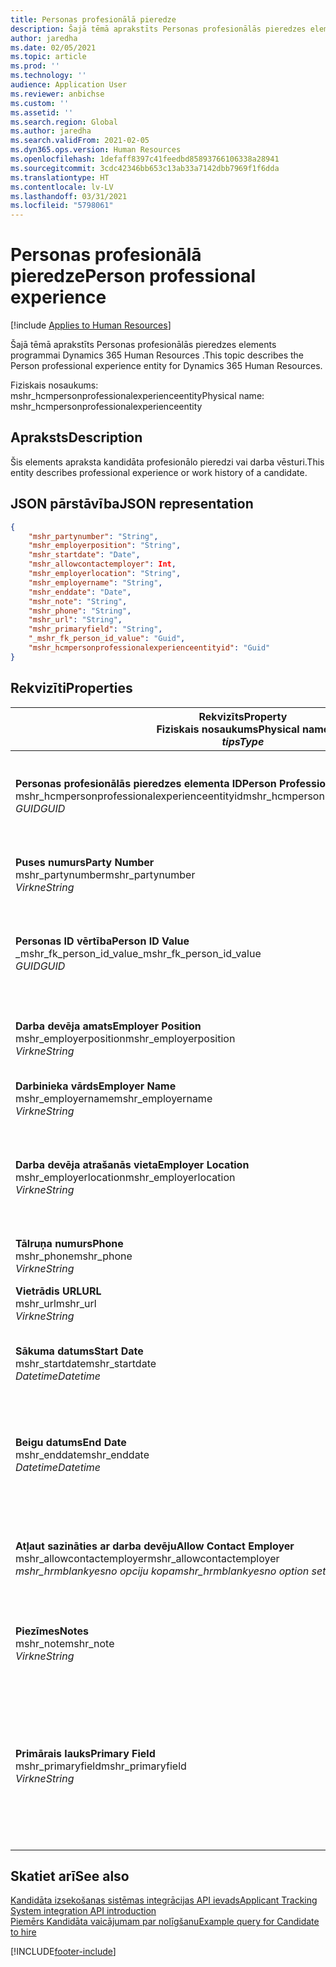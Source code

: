 ```yaml
---
title: Personas profesionālā pieredze
description: Šajā tēmā aprakstīts Personas profesionālās pieredzes elements programmai Dynamics 365 Human Resources .
author: jaredha
ms.date: 02/05/2021
ms.topic: article
ms.prod: ''
ms.technology: ''
audience: Application User
ms.reviewer: anbichse
ms.custom: ''
ms.assetid: ''
ms.search.region: Global
ms.author: jaredha
ms.search.validFrom: 2021-02-05
ms.dyn365.ops.version: Human Resources
ms.openlocfilehash: 1defaff8397c41feedbd85893766106338a28941
ms.sourcegitcommit: 3cdc42346bb653c13ab33a7142dbb7969f1f6dda
ms.translationtype: HT
ms.contentlocale: lv-LV
ms.lasthandoff: 03/31/2021
ms.locfileid: "5798061"
---
```

# <a name="person-professional-experience"></a><span data-ttu-id="92872-103">Personas profesionālā pieredze</span><span class="sxs-lookup"><span data-stu-id="92872-103">Person professional experience</span></span>

[!include [Applies to Human Resources](../includes/applies-to-hr.md)]

<span data-ttu-id="92872-104">Šajā tēmā aprakstīts Personas profesionālās pieredzes elements programmai Dynamics 365 Human Resources .</span><span class="sxs-lookup"><span data-stu-id="92872-104">This topic describes the Person professional experience entity for Dynamics 365 Human Resources.</span></span>

<span data-ttu-id="92872-105">Fiziskais nosaukums: mshr_hcmpersonprofessionalexperienceentity</span><span class="sxs-lookup"><span data-stu-id="92872-105">Physical name: mshr_hcmpersonprofessionalexperienceentity</span></span>

## <a name="description"></a><span data-ttu-id="92872-106">Apraksts</span><span class="sxs-lookup"><span data-stu-id="92872-106">Description</span></span>

<span data-ttu-id="92872-107">Šis elements apraksta kandidāta profesionālo pieredzi vai darba vēsturi.</span><span class="sxs-lookup"><span data-stu-id="92872-107">This entity describes professional experience or work history of a candidate.</span></span>

## <a name="json-representation"></a><span data-ttu-id="92872-108">JSON pārstāvība</span><span class="sxs-lookup"><span data-stu-id="92872-108">JSON representation</span></span>

```json
{
    "mshr_partynumber": "String",
    "mshr_employerposition": "String",
    "mshr_startdate": "Date",
    "mshr_allowcontactemployer": Int,
    "mshr_employerlocation": "String",
    "mshr_employername": "String",
    "mshr_enddate": "Date",
    "mshr_note": "String",
    "mshr_phone": "String",
    "mshr_url": "String",
    "mshr_primaryfield": "String",
    "_mshr_fk_person_id_value": "Guid",
    "mshr_hcmpersonprofessionalexperienceentityid": "Guid"
}
```

## <a name="properties"></a><span data-ttu-id="92872-109">Rekvizīti</span><span class="sxs-lookup"><span data-stu-id="92872-109">Properties</span></span>

| <span data-ttu-id="92872-110">Rekvizīts</span><span class="sxs-lookup"><span data-stu-id="92872-110">Property</span></span><br><span data-ttu-id="92872-111">**Fiziskais nosaukums**</span><span class="sxs-lookup"><span data-stu-id="92872-111">**Physical name**</span></span><br><span data-ttu-id="92872-112">**_tips_**</span><span class="sxs-lookup"><span data-stu-id="92872-112">**_Type_**</span></span> | <span data-ttu-id="92872-113">Izmantot</span><span class="sxs-lookup"><span data-stu-id="92872-113">Use</span></span> | <span data-ttu-id="92872-114">Apraksts</span><span class="sxs-lookup"><span data-stu-id="92872-114">Description</span></span> |
| --- | --- | --- |
| <span data-ttu-id="92872-115">**Personas profesionālās pieredzes elementa ID**</span><span class="sxs-lookup"><span data-stu-id="92872-115">**Person Professional Experience Entity ID**</span></span><br><span data-ttu-id="92872-116">mshr_hcmpersonprofessionalexperienceentityid</span><span class="sxs-lookup"><span data-stu-id="92872-116">mshr_hcmpersonprofessionalexperienceentityid</span></span><br><span data-ttu-id="92872-117">*GUID*</span><span class="sxs-lookup"><span data-stu-id="92872-117">*GUID*</span></span> | <span data-ttu-id="92872-118">Tikai lasāms</span><span class="sxs-lookup"><span data-stu-id="92872-118">Read-only</span></span><br><span data-ttu-id="92872-119">Obligāts</span><span class="sxs-lookup"><span data-stu-id="92872-119">Required</span></span> | <span data-ttu-id="92872-120">Sistēmas ģenerēts unikāls identifikators elementa ierakstam.</span><span class="sxs-lookup"><span data-stu-id="92872-120">System-generated unique identifier for the entity record.</span></span> |
| <span data-ttu-id="92872-121">**Puses numurs**</span><span class="sxs-lookup"><span data-stu-id="92872-121">**Party Number**</span></span><br><span data-ttu-id="92872-122">mshr_partynumber</span><span class="sxs-lookup"><span data-stu-id="92872-122">mshr_partynumber</span></span><br><span data-ttu-id="92872-123">*Virkne*</span><span class="sxs-lookup"><span data-stu-id="92872-123">*String*</span></span> | <span data-ttu-id="92872-124">Lasīt/rakstīt</span><span class="sxs-lookup"><span data-stu-id="92872-124">Read/write</span></span><br><span data-ttu-id="92872-125">Obligāts</span><span class="sxs-lookup"><span data-stu-id="92872-125">Required</span></span> | <span data-ttu-id="92872-126">Unikāls kandidāta personas ieraksta identifikators.</span><span class="sxs-lookup"><span data-stu-id="92872-126">Unique identifier of the person record for the candidate.</span></span> |
| <span data-ttu-id="92872-127">**Personas ID vērtība**</span><span class="sxs-lookup"><span data-stu-id="92872-127">**Person ID Value**</span></span><br><span data-ttu-id="92872-128">_mshr_fk_person_id_value</span><span class="sxs-lookup"><span data-stu-id="92872-128">_mshr_fk_person_id_value</span></span><br><span data-ttu-id="92872-129">*GUID*</span><span class="sxs-lookup"><span data-stu-id="92872-129">*GUID*</span></span> | <span data-ttu-id="92872-130">Tikai lasāms</span><span class="sxs-lookup"><span data-stu-id="92872-130">Read-only</span></span><br><span data-ttu-id="92872-131">Obligāts</span><span class="sxs-lookup"><span data-stu-id="92872-131">Required</span></span><br><span data-ttu-id="92872-132">Ārējā atslēga: mshr_dirpersonentity mshr_dirpersonentityid</span><span class="sxs-lookup"><span data-stu-id="92872-132">Foreign key: mshr_dirpersonentityid of mshr_dirpersonentity</span></span> | <span data-ttu-id="92872-133">Sistēmas ģenerēts unikāls personas elementa ieraksta identifikators.</span><span class="sxs-lookup"><span data-stu-id="92872-133">System-generated unique identifier of the person entity record.</span></span> |
| <span data-ttu-id="92872-134">**Darba devēja amats**</span><span class="sxs-lookup"><span data-stu-id="92872-134">**Employer Position**</span></span><br><span data-ttu-id="92872-135">mshr_employerposition</span><span class="sxs-lookup"><span data-stu-id="92872-135">mshr_employerposition</span></span><br><span data-ttu-id="92872-136">*Virkne*</span><span class="sxs-lookup"><span data-stu-id="92872-136">*String*</span></span> | <span data-ttu-id="92872-137">Lasīt/rakstīt</span><span class="sxs-lookup"><span data-stu-id="92872-137">Read/write</span></span><br><span data-ttu-id="92872-138">Obligāts</span><span class="sxs-lookup"><span data-stu-id="92872-138">Required</span></span> | <span data-ttu-id="92872-139">Amata nosaukums, ko kandidāts ieņēma nodarbinātības laikā.</span><span class="sxs-lookup"><span data-stu-id="92872-139">The position title held by the candidate while under employment.</span></span> |
| <span data-ttu-id="92872-140">**Darbinieka vārds**</span><span class="sxs-lookup"><span data-stu-id="92872-140">**Employer Name**</span></span><br><span data-ttu-id="92872-141">mshr_employername</span><span class="sxs-lookup"><span data-stu-id="92872-141">mshr_employername</span></span><br><span data-ttu-id="92872-142">*Virkne*</span><span class="sxs-lookup"><span data-stu-id="92872-142">*String*</span></span> | <span data-ttu-id="92872-143">Lasīt/rakstīt</span><span class="sxs-lookup"><span data-stu-id="92872-143">Read/write</span></span><br><span data-ttu-id="92872-144">Obligāts</span><span class="sxs-lookup"><span data-stu-id="92872-144">Required</span></span> | <span data-ttu-id="92872-145">Darba devēja vārds.</span><span class="sxs-lookup"><span data-stu-id="92872-145">The name of the employer.</span></span> |
| <span data-ttu-id="92872-146">**Darba devēja atrašanās vieta**</span><span class="sxs-lookup"><span data-stu-id="92872-146">**Employer Location**</span></span><br><span data-ttu-id="92872-147">mshr_employerlocation</span><span class="sxs-lookup"><span data-stu-id="92872-147">mshr_employerlocation</span></span><br><span data-ttu-id="92872-148">*Virkne*</span><span class="sxs-lookup"><span data-stu-id="92872-148">*String*</span></span> | <span data-ttu-id="92872-149">Lasīt/rakstīt</span><span class="sxs-lookup"><span data-stu-id="92872-149">Read/write</span></span><br><span data-ttu-id="92872-150">Neobligāti</span><span class="sxs-lookup"><span data-stu-id="92872-150">Optional</span></span> | <span data-ttu-id="92872-151">Darba devēja atrašanās vieta.</span><span class="sxs-lookup"><span data-stu-id="92872-151">The employer’s location.</span></span> <span data-ttu-id="92872-152">Maks. garums: 60.</span><span class="sxs-lookup"><span data-stu-id="92872-152">Max length: 60.</span></span> <span data-ttu-id="92872-153">Nav noteikts vai nepieciešams noteikts formāts.</span><span class="sxs-lookup"><span data-stu-id="92872-153">No specific format defined or required.</span></span> |
| <span data-ttu-id="92872-154">**Tālruņa numurs**</span><span class="sxs-lookup"><span data-stu-id="92872-154">**Phone**</span></span><br><span data-ttu-id="92872-155">mshr_phone</span><span class="sxs-lookup"><span data-stu-id="92872-155">mshr_phone</span></span><br><span data-ttu-id="92872-156">*Virkne*</span><span class="sxs-lookup"><span data-stu-id="92872-156">*String*</span></span> | <span data-ttu-id="92872-157">Lasīt/rakstīt</span><span class="sxs-lookup"><span data-stu-id="92872-157">Read/write</span></span><br><span data-ttu-id="92872-158">Neobligāti</span><span class="sxs-lookup"><span data-stu-id="92872-158">Optional</span></span> | <span data-ttu-id="92872-159">Darba devēja tālruņa numurs.</span><span class="sxs-lookup"><span data-stu-id="92872-159">The employer’s phone number.</span></span> |
| <span data-ttu-id="92872-160">**Vietrādis URL**</span><span class="sxs-lookup"><span data-stu-id="92872-160">**URL**</span></span><br><span data-ttu-id="92872-161">mshr_url</span><span class="sxs-lookup"><span data-stu-id="92872-161">mshr_url</span></span><br><span data-ttu-id="92872-162">*Virkne*</span><span class="sxs-lookup"><span data-stu-id="92872-162">*String*</span></span> | <span data-ttu-id="92872-163">Lasīt/rakstīt</span><span class="sxs-lookup"><span data-stu-id="92872-163">Read/write</span></span><br><span data-ttu-id="92872-164">Neobligāti</span><span class="sxs-lookup"><span data-stu-id="92872-164">Optional</span></span> | <span data-ttu-id="92872-165">Darba devēja tīmekļa vietnes vietrādis URL.</span><span class="sxs-lookup"><span data-stu-id="92872-165">The URL of the employer’s website.</span></span> |
| <span data-ttu-id="92872-166">**Sākuma datums**</span><span class="sxs-lookup"><span data-stu-id="92872-166">**Start Date**</span></span><br><span data-ttu-id="92872-167">mshr_startdate</span><span class="sxs-lookup"><span data-stu-id="92872-167">mshr_startdate</span></span><br><span data-ttu-id="92872-168">*Datetime*</span><span class="sxs-lookup"><span data-stu-id="92872-168">*Datetime*</span></span> | <span data-ttu-id="92872-169">Lasīt/rakstīt</span><span class="sxs-lookup"><span data-stu-id="92872-169">Read/write</span></span><br><span data-ttu-id="92872-170">Obligāts</span><span class="sxs-lookup"><span data-stu-id="92872-170">Required</span></span> | <span data-ttu-id="92872-171">Kandidāta nodarbinātības sākuma datums.</span><span class="sxs-lookup"><span data-stu-id="92872-171">The start date of the candidate’s employment.</span></span> |
| <span data-ttu-id="92872-172">**Beigu datums**</span><span class="sxs-lookup"><span data-stu-id="92872-172">**End Date**</span></span><br><span data-ttu-id="92872-173">mshr_enddate</span><span class="sxs-lookup"><span data-stu-id="92872-173">mshr_enddate</span></span><br><span data-ttu-id="92872-174">*Datetime*</span><span class="sxs-lookup"><span data-stu-id="92872-174">*Datetime*</span></span> | <span data-ttu-id="92872-175">Lasīt/rakstīt</span><span class="sxs-lookup"><span data-stu-id="92872-175">Read/write</span></span><br><span data-ttu-id="92872-176">Neobligāti</span><span class="sxs-lookup"><span data-stu-id="92872-176">Optional</span></span> | <span data-ttu-id="92872-177">Kandidāta nodarbinātības beigu datums vai null, ja kandidāts joprojām šeit strādā.</span><span class="sxs-lookup"><span data-stu-id="92872-177">The end date of the candidate’s employment, or null if the candidate is still employed here.</span></span> |
| <span data-ttu-id="92872-178">**Atļaut sazināties ar darba devēju**</span><span class="sxs-lookup"><span data-stu-id="92872-178">**Allow Contact Employer**</span></span><br><span data-ttu-id="92872-179">mshr_allowcontactemployer</span><span class="sxs-lookup"><span data-stu-id="92872-179">mshr_allowcontactemployer</span></span><br><span data-ttu-id="92872-180">*mshr_hrmblankyesno opciju kopa*</span><span class="sxs-lookup"><span data-stu-id="92872-180">*mshr_hrmblankyesno option set*</span></span> | <span data-ttu-id="92872-181">Lasīt/rakstīt</span><span class="sxs-lookup"><span data-stu-id="92872-181">Read/write</span></span><br><span data-ttu-id="92872-182">Neobligāti</span><span class="sxs-lookup"><span data-stu-id="92872-182">Optional</span></span> | <span data-ttu-id="92872-183">Norāda, vai kandidāts atļauj sazināties ar iepriekšējo darba devēju.</span><span class="sxs-lookup"><span data-stu-id="92872-183">Signifies whether the candidate allows contacting the previous employer.</span></span> |
| <span data-ttu-id="92872-184">**Piezīmes**</span><span class="sxs-lookup"><span data-stu-id="92872-184">**Notes**</span></span><br><span data-ttu-id="92872-185">mshr_note</span><span class="sxs-lookup"><span data-stu-id="92872-185">mshr_note</span></span><br><span data-ttu-id="92872-186">*Virkne*</span><span class="sxs-lookup"><span data-stu-id="92872-186">*String*</span></span> | <span data-ttu-id="92872-187">Lasīt/rakstīt</span><span class="sxs-lookup"><span data-stu-id="92872-187">Read/write</span></span><br><span data-ttu-id="92872-188">Neobligāti</span><span class="sxs-lookup"><span data-stu-id="92872-188">Optional</span></span> | <span data-ttu-id="92872-189">Piezīmes, ko izmantot darbā pieņēmējam vai personāla atlases darbiniekam.</span><span class="sxs-lookup"><span data-stu-id="92872-189">Notes for use by the recruiter or hiring manager.</span></span> |
| <span data-ttu-id="92872-190">**Primārais lauks**</span><span class="sxs-lookup"><span data-stu-id="92872-190">**Primary Field**</span></span><br><span data-ttu-id="92872-191">mshr_primaryfield</span><span class="sxs-lookup"><span data-stu-id="92872-191">mshr_primaryfield</span></span><br><span data-ttu-id="92872-192">*Virkne*</span><span class="sxs-lookup"><span data-stu-id="92872-192">*String*</span></span> | <span data-ttu-id="92872-193">Tikai lasāms</span><span class="sxs-lookup"><span data-stu-id="92872-193">Read-only</span></span><br><span data-ttu-id="92872-194">Obligāts</span><span class="sxs-lookup"><span data-stu-id="92872-194">Required</span></span> | <span data-ttu-id="92872-195">Lauks, kas tiek izmantots kā elementa ieraksta primārais identifikators.</span><span class="sxs-lookup"><span data-stu-id="92872-195">Field used as a primary identifier of the entity record.</span></span> <span data-ttu-id="92872-196">Puses numura, sākuma datuma, darba devēja amata un darba devēja vārda kombinācija.</span><span class="sxs-lookup"><span data-stu-id="92872-196">Combination of party number, start date, employer position, and employer name.</span></span> |

## <a name="see-also"></a><span data-ttu-id="92872-197">Skatiet arī</span><span class="sxs-lookup"><span data-stu-id="92872-197">See also</span></span>

[<span data-ttu-id="92872-198">Kandidāta izsekošanas sistēmas integrācijas API ievads</span><span class="sxs-lookup"><span data-stu-id="92872-198">Applicant Tracking System integration API introduction</span></span>](hr-admin-integration-ats-api-introduction.md)<br>
[<span data-ttu-id="92872-199">Piemērs Kandidāta vaicājumam par nolīgšanu</span><span class="sxs-lookup"><span data-stu-id="92872-199">Example query for Candidate to hire</span></span>](hr-admin-integration-ats-api-candidate-to-hire-example-query.md)



[!INCLUDE[footer-include](../includes/footer-banner.md)]